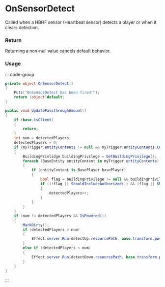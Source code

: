 # OnSensorDetect
<Badge type="info" text="Electronic"/><Badge type="danger" text="Carbon Compatible"/><Badge type="warning" text="Oxide Compatible"/>
Called when a HBHF sensor (Heartbeat sensor) detects a player or when it clears detection.

### Return
Returning a non-null value cancels default behavior.

### Usage
::: code-group
```csharp [Example]
private object OnSensorDetect()
{
	Puts("OnSensorDetect has been fired!");
	return (object)default;
}
```
```csharp [Source — Assembly-CSharp @ HBHFSensor]
public void UpdatePassthroughAmount()
{
	if (base.isClient)
	{
		return;
	}
	int num = detectedPlayers;
	detectedPlayers = 0;
	if (myTrigger.entityContents != null && myTrigger.entityContents.Count > 0)
	{
		BuildingPrivlidge buildingPrivilege = GetBuildingPrivilege();
		foreach (BaseEntity entityContent in myTrigger.entityContents)
		{
			if (entityContent is BasePlayer basePlayer)
			{
				bool flag = buildingPrivilege != null && buildingPrivilege.IsAuthed(basePlayer);
				if ((!flag || ShouldIncludeAuthorized()) && (flag || ShouldIncludeOthers()) && entityContent.IsVisible(base.transform.position + base.transform.forward * 0.1f, 10f) && basePlayer != null && basePlayer.IsAlive() && !basePlayer.IsSleeping() && basePlayer.isServer)
				{
					detectedPlayers++;
				}
			}
		}
	}
	if (num != detectedPlayers && IsPowered())
	{
		MarkDirty();
		if (detectedPlayers > num)
		{
			Effect.server.Run(detectUp.resourcePath, base.transform.position, UnityEngine.Vector3.up);
		}
		else if (detectedPlayers < num)
		{
			Effect.server.Run(detectDown.resourcePath, base.transform.position, UnityEngine.Vector3.up);
		}
	}
}

```
:::
